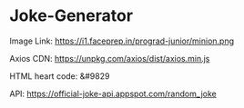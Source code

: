 # Joke-Generator

Image Link:
https://i1.faceprep.in/prograd-junior/minion.png

Axios CDN:
https://unpkg.com/axios/dist/axios.min.js

HTML heart code:
&#9829

API:
https://official-joke-api.appspot.com/random_joke
